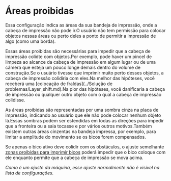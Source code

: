 Áreas proibidas
====
Essa configuração indica as áreas da sua bandeja de impressão, onde a cabeça de impressão não pode ir.O usuário não tem permissão para colocar objetos nessas áreas ou perto deles a ponto de permitir a impressão de algo (como uma borda).

Essas áreas proibidas são necessárias para impedir que a cabeça de impressão colidte com objetos.Por exemplo, pode haver um pincel de limpeza ao alcance da cabeça de impressão em algum lugar ou de uma câmera que esteja um pouco longe demais dentro do volume de construção.Se o usuário tivesse que imprimir muito perto desses objetos, a cabeça de impressão colidiria com eles.Na melhor das hipóteses, você receberá uma [colocação de fraldas](../Solução de problemas/Layer_shift.md).Na pior das hipóteses, você danificaria a cabeça de impressão ou qualquer outro objeto com o qual a cabeça de impressão colidisse.

As áreas proibidas são representadas por uma sombra cinza na placa de impressão, indicando ao usuário que ele não pode colocar nenhum objeto lá.Essas sombras podem ser estendidas em todas as direções para impedir que a fronteira ou a saia tocasse e por vários outros motivos.Também existem outras áreas cinzentas na bandeja impressa, por exemplo, para limitar a amplitude do movimento se os bicos forem compensados.

Se apenas o bico ativo deve colidir com os obstáculos, o ajuste semelhante [zonas proibidas para imprimir bicos](bico_disallowed_areas.md) poderá impedir que o bico coloque com ele enquanto permite que a cabeça de impressão se mova acima.

*Como é um ajuste da máquina, esse ajuste normalmente não é visível na lista de configurações.*